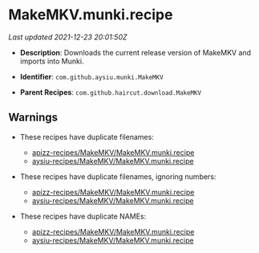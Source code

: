 # MakeMKV.munki.recipe

_Last updated 2021-12-23 20:01:50Z_

- **Description**: Downloads the current release version of MakeMKV and imports into Munki.

- **Identifier**: `com.github.aysiu.munki.MakeMKV`

- **Parent Recipes**: `com.github.haircut.download.MakeMKV`


## Warnings

- These recipes have duplicate filenames:
    - [apizz-recipes/MakeMKV/MakeMKV.munki.recipe](/autopkg-dupe-tracker/apizz-recipes/MakeMKV/MakeMKV.munki.recipe)
    - [aysiu-recipes/MakeMKV/MakeMKV.munki.recipe](/autopkg-dupe-tracker/aysiu-recipes/MakeMKV/MakeMKV.munki.recipe)

- These recipes have duplicate filenames, ignoring numbers:
    - [apizz-recipes/MakeMKV/MakeMKV.munki.recipe](/autopkg-dupe-tracker/apizz-recipes/MakeMKV/MakeMKV.munki.recipe)
    - [aysiu-recipes/MakeMKV/MakeMKV.munki.recipe](/autopkg-dupe-tracker/aysiu-recipes/MakeMKV/MakeMKV.munki.recipe)

- These recipes have duplicate NAMEs:
    - [apizz-recipes/MakeMKV/MakeMKV.munki.recipe](/autopkg-dupe-tracker/apizz-recipes/MakeMKV/MakeMKV.munki.recipe)
    - [aysiu-recipes/MakeMKV/MakeMKV.munki.recipe](/autopkg-dupe-tracker/aysiu-recipes/MakeMKV/MakeMKV.munki.recipe)